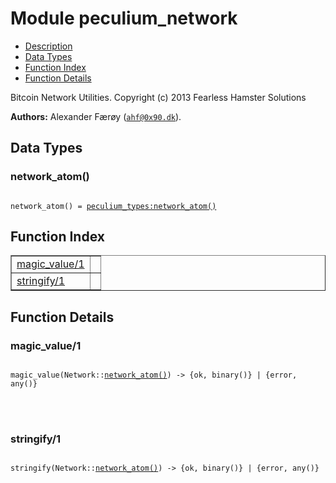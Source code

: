 

# Module peculium_network #
* [Description](#description)
* [Data Types](#types)
* [Function Index](#index)
* [Function Details](#functions)


Bitcoin Network Utilities.
Copyright (c)  2013 Fearless Hamster Solutions

__Authors:__ Alexander Færøy ([`ahf@0x90.dk`](mailto:ahf@0x90.dk)).

<a name="types"></a>

## Data Types ##




### <a name="type-network_atom">network_atom()</a> ###



<pre><code>
network_atom() = <a href="peculium_types.md#type-network_atom">peculium_types:network_atom()</a>
</code></pre>


<a name="index"></a>

## Function Index ##


<table width="100%" border="1" cellspacing="0" cellpadding="2" summary="function index"><tr><td valign="top"><a href="#magic_value-1">magic_value/1</a></td><td></td></tr><tr><td valign="top"><a href="#stringify-1">stringify/1</a></td><td></td></tr></table>


<a name="functions"></a>

## Function Details ##

<a name="magic_value-1"></a>

### magic_value/1 ###


<pre><code>
magic_value(Network::<a href="#type-network_atom">network_atom()</a>) -&gt; {ok, binary()} | {error, any()}
</code></pre>

<br></br>



<a name="stringify-1"></a>

### stringify/1 ###


<pre><code>
stringify(Network::<a href="#type-network_atom">network_atom()</a>) -&gt; {ok, binary()} | {error, any()}
</code></pre>

<br></br>



